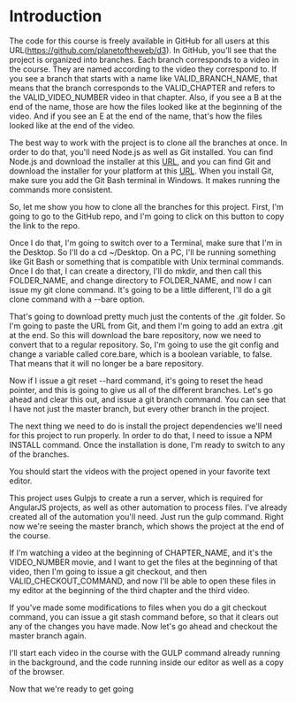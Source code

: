 # Introduction

The code for this course is freely available in GitHub for all users at this URL(https://github.com/planetoftheweb/d3). In GitHub, you'll see that the project is organized into branches. Each branch corresponds to a video in the course. They are named according to the video they correspond to. If you see a branch that starts with a name like VALID_BRANCH_NAME, that means that the branch corresponds to the VALID_CHAPTER and refers to the VALID_VIDEO_NUMBER video in that chapter. Also, if you see a B at the end of the name, those are how the files looked like at the beginning of the video. And if you see an E at the end of the name, that's how the files looked like at the end of the video.

The best way to work with the project is to clone all the branches at once. In order to do that, you'll need Node.js as well as Git installed. You can find Node.js and download the installer at this [URL](https://nodejs.org/en/), and you can find Git and download the installer for your platform at this [URL](https://git-scm.com/). When you install Git, make sure you add the Git Bash terminal in Windows. It makes running the commands more consistent.

So, let me show you how to clone all the branches for this project. First, I'm going to go to the GitHub repo, and I'm going to click on this button to copy the link to the repo.

Once I do that, I'm going to switch over to a Terminal, make sure that I'm in the Desktop. So I'll do a cd ~/Desktop. On a PC, I'll be running something like Git Bash or something that is compatible with Unix terminal commands. Once I do that, I can create a directory, I'll do mkdir, and then call this FOLDER_NAME, and change directory to FOLDER_NAME, and now I can issue my git clone command. It's going to be a little different, I'll do a git clone command with a --bare option.

That's going to download pretty much just the contents of the .git folder. So I'm going to paste the URL from Git, and them I'm going to add an extra .git at the end. So this will download the bare repository, now we need to convert that to a regular repository. So, I'm going to use the git config and change a variable called core.bare, which is a boolean variable, to false. That means that it will no longer be a bare repository.

Now if I issue a git reset --hard command, it's going to reset the head pointer, and this is going to give us all of the different branches. Let's go ahead and clear this out, and issue a git branch command. You can see that I have not just the master branch, but every other branch in the project.

The next thing we need to do is install the project dependencies we'll need for this project to run properly. In order to do that, I need to issue a NPM INSTALL command. Once the installation is done, I'm ready to switch to any of the branches.

You should start the videos with the project opened in your favorite text editor.

This project uses Gulpjs to create a run a server, which is required for AngularJS projects, as well as other automation to process files. I've already created all of the automation you'll need. Just run the gulp command. Right now we're seeing the master branch, which shows the project at the end of the course.

If I'm watching a video at the beginning of CHAPTER_NAME, and it's the VIDEO_NUMBER movie, and I want to get the files at the beginning of that video, then I'm going to issue a git checkout, and then VALID_CHECKOUT_COMMAND, and now I'll be able to open these files in my editor at the beginning of the third chapter and the third video.

If you've made some modifications to files when you do a git checkout command, you can issue a git stash command before, so that it clears out any of the changes you have made. Now let's go ahead and checkout the master branch again.

I'll start each video in the course with the GULP command already running in the background, and the code running inside our editor as well as a copy of the browser.

Now that we're ready to get going

